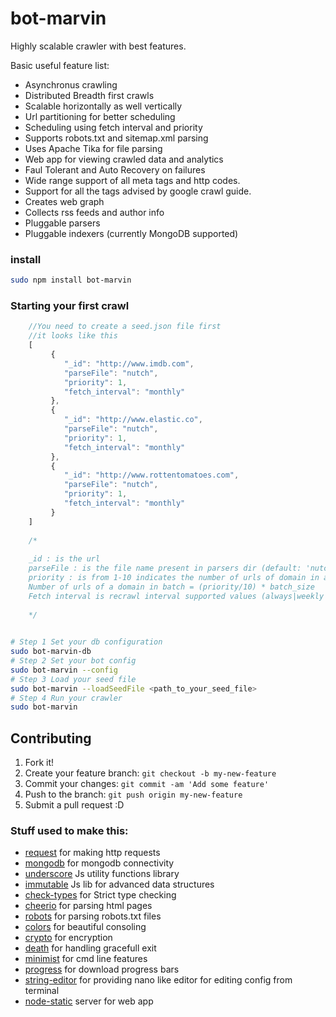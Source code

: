 # bot-marvin

Highly scalable crawler with best features.

Basic useful feature list:

 * Asynchronus crawling
 * Distributed Breadth first crawls
 * Scalable horizontally as well vertically
 * Url partitioning for better scheduling
 * Scheduling using fetch interval and priority
 * Supports robots.txt and sitemap.xml parsing
 * Uses Apache Tika for file parsing
 * Web app for viewing crawled data and analytics
 * Faul Tolerant and Auto Recovery on failures
 * Wide range support of all meta tags and http codes.
 * Support for all the tags advised by google crawl guide.
 * Creates web graph
 * Collects rss feeds and author info
 * Pluggable parsers
 * Pluggable indexers (currently MongoDB supported)

### install

```bash
sudo npm install bot-marvin
```

### Starting your first crawl
```javascript
	//You need to create a seed.json file first
    //it looks like this
    [
         {
            "_id": "http://www.imdb.com",
            "parseFile": "nutch",
            "priority": 1,
            "fetch_interval": "monthly" 
         },
         {
            "_id": "http://www.elastic.co",
            "parseFile": "nutch",
            "priority": 1,
            "fetch_interval": "monthly"
         },
         {
            "_id": "http://www.rottentomatoes.com",
            "parseFile": "nutch",
            "priority": 1,
            "fetch_interval": "monthly"
         }
    ]
    
    /*
    
    _id : is the url
    parseFile : is the file name present in parsers dir (default: 'nutch')
    priority : is from 1-10 indicates the number of urls of domain in a bucket of 10 urls.
    Number of urls of a domain in batch = (priority/10) * batch_size
    Fetch interval is recrawl interval supported values (always|weekly|monthly|yearly) you can add custom time intervals in the config
    
    */
    
```



```bash
# Step 1 Set your db configuration
sudo bot-marvin-db
# Step 2 Set your bot config
sudo bot-marvin --config 
# Step 3 Load your seed file
sudo bot-marvin --loadSeedFile <path_to_your_seed_file> 
# Step 4 Run your crawler
sudo bot-marvin
```


## Contributing
1. Fork it!
2. Create your feature branch: `git checkout -b my-new-feature`
3. Commit your changes: `git commit -am 'Add some feature'`
4. Push to the branch: `git push origin my-new-feature`
5. Submit a pull request :D

### Stuff used to make this:

 * [request](https://www.npmjs.com/package/request) for making http requests
 * [mongodb](https://www.npmjs.com/package/mongodb) for mongodb connectivity
 * [underscore](https://www.npmjs.com/package/underscore) Js utility functions library
 * [immutable](https://www.npmjs.com/package/immutable) Js lib for advanced data structures
 * [check-types](https://www.npmjs.com/package/check-types) for Strict type checking
 * [cheerio](https://www.npmjs.com/package/cheerio) for parsing html pages
 * [robots](https://www.npmjs.com/package/robots) for parsing robots.txt files
 * [colors](https://www.npmjs.com/package/colors) for beautiful consoling
 * [crypto](https://www.npmjs.com/package/crypto) for encryption
 * [death](https://www.npmjs.com/package/death) for handling gracefull exit
 * [minimist](https://www.npmjs.com/package/minimist) for cmd line features
 * [progress](https://www.npmjs.com/package/progress) for download progress bars
 * [string-editor](https://www.npmjs.com/package/string-editor) for providing nano like editor for editing config from terminal 
 * [node-static](https://www.npmjs.com/package/node-static) server for web app
